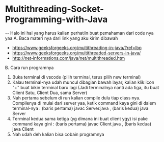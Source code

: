 # Multithreading-Socket-Programming-with-Java

-- Halo ini hal yang harus kalian perhatiin buat pemahaman dari code nya yaa
A. Baca materi nya dari link yang aku kirim dibawah
- https://www.geeksforgeeks.org/multithreading-in-java/?ref=lbp
- https://www.geeksforgeeks.org/multithreaded-servers-in-java/
- http://net-informations.com/java/net/multithreaded.htm

B. Cara run programnya
1. Buka terminal di vscode (pilih terminal, terus pilih new terminal)
2. Kalau terminal-nya udah muncul dibagian bawah layar, kalian klik icon "+" buat bikin terminal baru lagi (Jadi terminalnya nanti ada tiga, 
itu buat Client Satu, Client Dua, sama Server)
3. Nah pertama sebelum di run kalian compile dulu tiap class nya. Compilenya di mulai dari server yaa, ketik command kaya gini di dalem terminal-nya :
(baris pertama) javac Server.java ,
(baris kedua) java Server
4. Terminal kedua sama ketiga (yg dimana ini buat client ygy) isi pake command kaya gini :
(baris pertama) javac Client.java , 
(baris kedua) java Client
5. Nah udah deh kalian bisa cobain programnya
